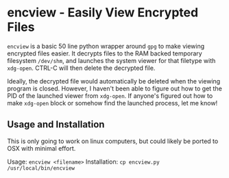 # encview - Easily View Encrypted Files

`encview` is a basic 50 line python wrapper around `gpg` to make viewing encrypted files easier.
It decrypts files to the RAM backed temporary filesystem `/dev/shm`, and launches
the system viewer for that filetype with `xdg-open`. CTRL-C will then delete the decrypted file.

Ideally, the decrypted file would automatically be deleted when the viewing program is closed.
However, I haven't been able to figure out how to get the PID of the launched viewer from `xdg-open`.
If anyone's figured out how to make `xdg-open` block or somehow find the launched process, let me know!

## Usage and Installation

This is only going to work on linux computers, but could likely be ported to OSX with minimal effort.

Usage: `encview <filename>`
Installation: `cp encview.py /usr/local/bin/encview`
